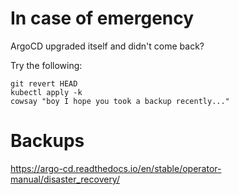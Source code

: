 # In case of emergency
ArgoCD upgraded itself and didn't come back?

Try the following:

```
git revert HEAD
kubectl apply -k
cowsay "boy I hope you took a backup recently..."
```

# Backups
https://argo-cd.readthedocs.io/en/stable/operator-manual/disaster_recovery/
